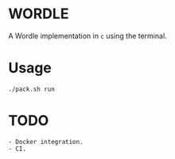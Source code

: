 # WORDLE 

A Wordle implementation in `c` using the terminal. 

# Usage 
```
./pack.sh run
```

# TODO
    - Docker integration.
    - CI.